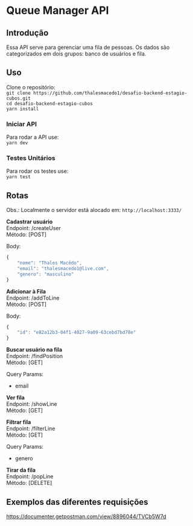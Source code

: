 # Queue Manager API

## Introdução
Essa API serve para gerenciar uma fila de pessoas. Os dados são categorizados em dois grupos: banco de usuários e fila.

## Uso
Clone o repositório:\
`git clone https://github.com/thalesmacedo1/desafio-backend-estagio-cubos.git`\
`cd desafio-backend-estagio-cubos`\
`yarn install`

### Iniciar API
Para rodar a API use:\
`yarn dev`
### Testes Unitários
Para rodar os testes use:\
`yarn test`

## Rotas
Obs.: Localmente o servidor está alocado em:
`http://localhost:3333/`

<b>Cadastrar usuário</b>\
Endpoint: /createUser\
Método: [POST]

Body:
```javascript
{
    "nome": "Thales Macêdo",
    "email": "thalesmacedo1@live.com",
    "genero": "masculino"
}
```

<b>Adicionar à Fila</b>\
Endpoint: /addToLine\
Método: [POST]


Body:
```javascript
{
    "id": "e82a12b3-04f1-4027-9a09-63cebd7bd78e"
}
```

<b>Buscar usuário na fila</b>\
Endpoint: /findPosition\
Método: [GET]

Query Params:
  - email

<b>Ver fila</b>\
Endpoint: /showLine\
Método: [GET]


<b>Filtrar fila</b>\
Endpoint: /filterLine\
Método: [GET]

Query Params:
  - genero

<b>Tirar da fila</b>\
Endpoint: /popLine\
Método: [DELETE]

## Exemplos das diferentes requisições 

https://documenter.getpostman.com/view/8896044/TVCb5W7d
